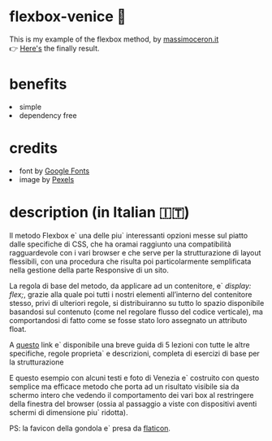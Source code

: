 # flexbox-venice 🚤

This is my example of the flexbox method, by <a href="http://www.massimoceron.it" target="_blank">massimoceron.it</a><br>
👉 <a href="http://ceron.altervista.org/corso-web-2.0/my-site/erika/flexbox-per-casa/index.html" target="_blank">Here's</a> the finally result. 
<br>

# benefits

<li> simple
<li> dependency free
<br>
  
# credits

<li> font by <a href="https://fonts.google.com/" target="_blank">Google Fonts</a>
<li> image by <a href="https://www.pexels.com/" target="_blank">Pexels</a>  
<br>
  
# description (in Italian 🇮🇹)

<p>Il metodo Flexbox e&grave; una delle piu&grave; interessanti opzioni messe sul piatto dalle specifiche di CSS, che ha oramai raggiunto una compatibilità ragguardevole con i vari browser e che serve per la strutturazione di layout flessibili, con una procedura che risulta poi particolarmente semplificata nella gestione della parte Responsive di un sito.</p>
                                <p>La regola di base del metodo, da applicare ad un contenitore, e&grave; <i>display: flex;</i>, grazie alla quale poi tutti i nostri elementi all’interno del contenitore stesso, privi di ulteriori regole, si distribuiranno su tutto lo spazio disponibile basandosi sul contenuto (come nel regolare flusso del codice verticale), ma comportandosi di fatto come se fosse stato loro assegnato un attributo float. </p>
                                <p>A <a href="https://www.venetoformazione.it/blog/flexbox-introduzione-e-primo-approccio/" target="_blank">questo</a> link e&grave; disponibile una breve guida di 5 lezioni con tutte le altre specifiche, regole proprieta&grave; e descrizioni, completa di esercizi di base per la strutturazione</p>
                                <p>E questo esempio con alcuni testi e foto di Venezia e&grave; costruito con questo semplice ma efficace metodo che porta ad un risultato visibile sia da schermo intero che vedendo il comportamento dei vari box al restringere della finestra del browser (ossia al passaggio a viste con dispositivi aventi schermi di dimensione piu&grave; ridotta). 
                            	<p>PS: la favicon della gondola e&grave; presa da <a href="https://www.flaticon.com/" target="_blank">flaticon</a>.</p>
